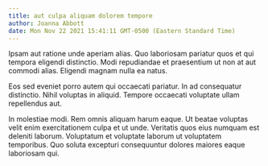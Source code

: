 ```yaml
---
title: aut culpa aliquam dolorem tempore
author: Joanna Abbott
date: Mon Nov 22 2021 15:41:11 GMT-0500 (Eastern Standard Time)
---
```

Ipsam aut ratione unde aperiam alias. Quo laboriosam pariatur quos et qui tempora eligendi distinctio. Modi repudiandae et praesentium ut non at aut commodi alias. Eligendi magnam nulla ea natus.

 Eos sed eveniet porro autem qui occaecati pariatur. In ad consequatur distinctio. Nihil voluptas in aliquid. Tempore occaecati voluptate ullam repellendus aut.

 In molestiae modi. Rem omnis aliquam harum eaque. Ut beatae voluptas velit enim exercitationem culpa et ut unde. Veritatis quos eius numquam est deleniti laborum. Voluptatum et voluptate laborum ut voluptatem temporibus. Quo soluta excepturi consequuntur dolores maiores eaque laboriosam qui.